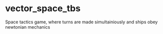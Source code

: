# vector_space_tbs
Space tactics game, where turns are made simultainiously and ships obey newtonian mechanics
